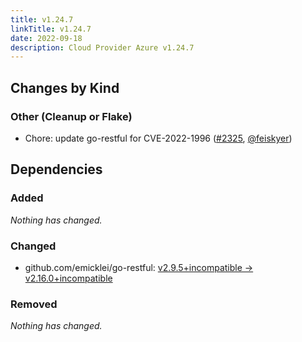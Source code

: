 ```yaml
---
title: v1.24.7
linkTitle: v1.24.7
date: 2022-09-18
description: Cloud Provider Azure v1.24.7
---
```



## Changes by Kind

### Other (Cleanup or Flake)

- Chore: update go-restful for CVE-2022-1996 ([#2325](https://github.com/kubernetes-sigs/cloud-provider-azure/pull/2325), [@feiskyer](https://github.com/feiskyer))

## Dependencies

### Added
_Nothing has changed._

### Changed
- github.com/emicklei/go-restful: [v2.9.5+incompatible → v2.16.0+incompatible](https://github.com/emicklei/go-restful/compare/v2.9.5...v2.16.0)

### Removed
_Nothing has changed._

